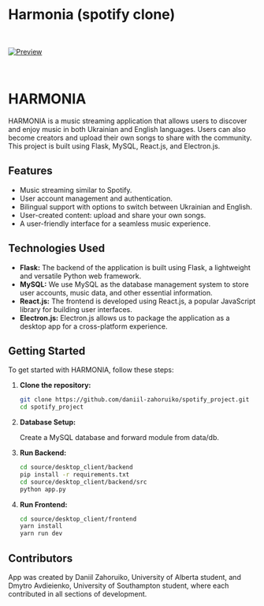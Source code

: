 # Harmonia (spotify clone)

 <br>

[![Preview]][Link] 

<br>

[Preview]: https://img.shields.io/badge/Video%20Presentation-44489f?style=for-the-badge

[Link]: https://youtu.be/MMs05CKOG6c?si=EcmJFFYk01-dq8Zn 'Video Presentation.'

# HARMONIA

HARMONIA is a music streaming application that allows users to discover and enjoy music in both Ukrainian and English languages. Users can also become creators and upload their own songs to share with the community. This project is built using Flask, MySQL, React.js, and Electron.js.

## Features

- Music streaming similar to Spotify.
- User account management and authentication.
- Bilingual support with options to switch between Ukrainian and English.
- User-created content: upload and share your own songs.
- A user-friendly interface for a seamless music experience.

## Technologies Used

- **Flask:** The backend of the application is built using Flask, a lightweight and versatile Python web framework.
- **MySQL:** We use MySQL as the database management system to store user accounts, music data, and other essential information.
- **React.js:** The frontend is developed using React.js, a popular JavaScript library for building user interfaces.
- **Electron.js:** Electron.js allows us to package the application as a desktop app for a cross-platform experience.

## Getting Started

To get started with HARMONIA, follow these steps:

1. **Clone the repository:**

   ```bash
   git clone https://github.com/daniil-zahoruiko/spotify_project.git
   cd spotify_project

2. **Database Setup:**

   Create a MySQL database and forward module from data/db.

3. **Run Backend:**

   ```bash
   cd source/desktop_client/backend
   pip install -r requirements.txt
   cd source/desktop_client/backend/src
   python app.py


4. **Run Frontend:**

   ```bash
   cd source/desktop_client/frontend
   yarn install
   yarn run dev

## Contributors

App was created by Daniil Zahoruiko, University of Alberta student, and Dmytro Avdieienko, University of Southampton student, where each contributed in all sections of development.
